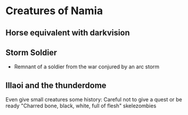 # Creatures of Namia

## Horse equivalent with darkvision

## Storm Soldier

 - Remnant of a soldier from the war conjured by an arc storm

 ## Illaoi and the thunderdome



 Even give small creatures some history:
  Careful not to give a quest or be ready
  "Charred bone, black, white, full of flesh" skelezombies